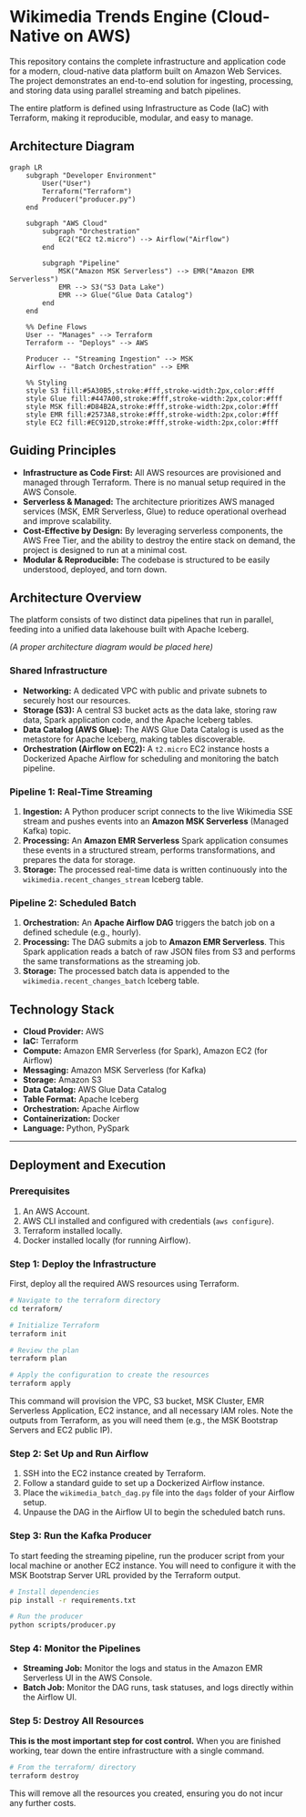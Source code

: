 # Wikimedia Trends Engine (Cloud-Native on AWS)

This repository contains the complete infrastructure and application code for a modern, cloud-native data platform built on Amazon Web Services. The project demonstrates an end-to-end solution for ingesting, processing, and storing data using parallel streaming and batch pipelines.

The entire platform is defined using Infrastructure as Code (IaC) with Terraform, making it reproducible, modular, and easy to manage.

## Architecture Diagram

```mermaid
graph LR
    subgraph "Developer Environment"
        User("User")
        Terraform("Terraform")
        Producer("producer.py")
    end

    subgraph "AWS Cloud"
        subgraph "Orchestration"
            EC2("EC2 t2.micro") --> Airflow("Airflow")
        end
        
        subgraph "Pipeline"
            MSK("Amazon MSK Serverless") --> EMR("Amazon EMR Serverless")
            EMR --> S3("S3 Data Lake")
            EMR --> Glue("Glue Data Catalog")
        end
    end

    %% Define Flows
    User -- "Manages" --> Terraform
    Terraform -- "Deploys" --> AWS
    
    Producer -- "Streaming Ingestion" --> MSK
    Airflow -- "Batch Orchestration" --> EMR

    %% Styling
    style S3 fill:#5A30B5,stroke:#fff,stroke-width:2px,color:#fff
    style Glue fill:#447A00,stroke:#fff,stroke-width:2px,color:#fff
    style MSK fill:#D84B2A,stroke:#fff,stroke-width:2px,color:#fff
    style EMR fill:#2573A8,stroke:#fff,stroke-width:2px,color:#fff
    style EC2 fill:#EC912D,stroke:#fff,stroke-width:2px,color:#fff

```

## Guiding Principles

* **Infrastructure as Code First:** All AWS resources are provisioned and managed through Terraform. There is no manual setup required in the AWS Console.
* **Serverless & Managed:** The architecture prioritizes AWS managed services (MSK, EMR Serverless, Glue) to reduce operational overhead and improve scalability.
* **Cost-Effective by Design:** By leveraging serverless components, the AWS Free Tier, and the ability to destroy the entire stack on demand, the project is designed to run at a minimal cost.
* **Modular & Reproducible:** The codebase is structured to be easily understood, deployed, and torn down.

## Architecture Overview

The platform consists of two distinct data pipelines that run in parallel, feeding into a unified data lakehouse built with Apache Iceberg.

*(A proper architecture diagram would be placed here)*

### Shared Infrastructure

* **Networking:** A dedicated VPC with public and private subnets to securely host our resources.
* **Storage (S3):** A central S3 bucket acts as the data lake, storing raw data, Spark application code, and the Apache Iceberg tables.
* **Data Catalog (AWS Glue):** The AWS Glue Data Catalog is used as the metastore for Apache Iceberg, making tables discoverable.
* **Orchestration (Airflow on EC2):** A `t2.micro` EC2 instance hosts a Dockerized Apache Airflow for scheduling and monitoring the batch pipeline.

### Pipeline 1: Real-Time Streaming

1.  **Ingestion:** A Python producer script connects to the live Wikimedia SSE stream and pushes events into an **Amazon MSK Serverless** (Managed Kafka) topic.
2.  **Processing:** An **Amazon EMR Serverless** Spark application consumes these events in a structured stream, performs transformations, and prepares the data for storage.
3.  **Storage:** The processed real-time data is written continuously into the `wikimedia.recent_changes_stream` Iceberg table.

### Pipeline 2: Scheduled Batch

1.  **Orchestration:** An **Apache Airflow DAG** triggers the batch job on a defined schedule (e.g., hourly).
2.  **Processing:** The DAG submits a job to **Amazon EMR Serverless**. This Spark application reads a batch of raw JSON files from S3 and performs the same transformations as the streaming job.
3.  **Storage:** The processed batch data is appended to the `wikimedia.recent_changes_batch` Iceberg table.

## Technology Stack

* **Cloud Provider:** AWS
* **IaC:** Terraform
* **Compute:** Amazon EMR Serverless (for Spark), Amazon EC2 (for Airflow)
* **Messaging:** Amazon MSK Serverless (for Kafka)
* **Storage:** Amazon S3
* **Data Catalog:** AWS Glue Data Catalog
* **Table Format:** Apache Iceberg
* **Orchestration:** Apache Airflow
* **Containerization:** Docker
* **Language:** Python, PySpark

---

## Deployment and Execution

### Prerequisites

1.  An AWS Account.
2.  AWS CLI installed and configured with credentials (`aws configure`).
3.  Terraform installed locally.
4.  Docker installed locally (for running Airflow).

### Step 1: Deploy the Infrastructure

First, deploy all the required AWS resources using Terraform.

```bash
# Navigate to the terraform directory
cd terraform/

# Initialize Terraform
terraform init

# Review the plan
terraform plan

# Apply the configuration to create the resources
terraform apply
```

This command will provision the VPC, S3 bucket, MSK Cluster, EMR Serverless Application, EC2 instance, and all necessary IAM roles. Note the outputs from Terraform, as you will need them (e.g., the MSK Bootstrap Servers and EC2 public IP).

### Step 2: Set Up and Run Airflow

1.  SSH into the EC2 instance created by Terraform.
2.  Follow a standard guide to set up a Dockerized Airflow instance.
3.  Place the `wikimedia_batch_dag.py` file into the `dags` folder of your Airflow setup.
4.  Unpause the DAG in the Airflow UI to begin the scheduled batch runs.

### Step 3: Run the Kafka Producer

To start feeding the streaming pipeline, run the producer script from your local machine or another EC2 instance. You will need to configure it with the MSK Bootstrap Server URL provided by the Terraform output.

```bash
# Install dependencies
pip install -r requirements.txt

# Run the producer
python scripts/producer.py
```

### Step 4: Monitor the Pipelines

* **Streaming Job:** Monitor the logs and status in the Amazon EMR Serverless UI in the AWS Console.
* **Batch Job:** Monitor the DAG runs, task statuses, and logs directly within the Airflow UI.

### Step 5: Destroy All Resources

**This is the most important step for cost control.** When you are finished working, tear down the entire infrastructure with a single command.

```bash
# From the terraform/ directory
terraform destroy
```

This will remove all the resources you created, ensuring you do not incur any further costs.
